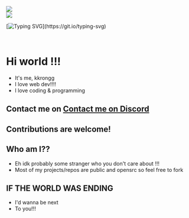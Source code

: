 <a href="https://github.com/kkronggiscool">
  <img align="center" src="https://github-readme-stats.vercel.app/api?username=kkronggiscool&theme=github_dark&hide=contribs&show_icons=true" />
</a>
<br>
<a href="https://github.com/kkronggiscool">
  <img align="center" src="https://github-readme-stats.vercel.app/api/top-langs/?username=kkronggiscool&theme=github_dark&layout=compact" />
</a>
<br>

[![Typing SVG](https://readme-typing-svg.herokuapp.com?font=Fira+Code&pause=1000&width=435&lines=I+love+coding!!!)](https://git.io/typing-svg)

<br>

# Hi world !!!
- It's me, kkrongg
- I love web dev!!!!
- I love coding & programming

## Contact me on [Contact me on Discord](discord://-/users/931294241504764014)
## Contributions are welcome!

## Who am I??
- Eh idk probably some stranger who you don't care about !!!
- Most of my projects/repos are public and opensrc so feel free to fork

## IF THE WORLD WAS ENDING
- I'd wanna be next
- To you!!!

